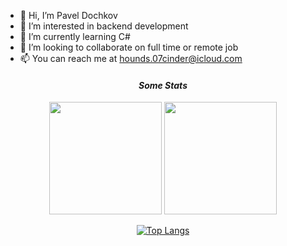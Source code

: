 - 👋 Hi, I’m Pavel Dochkov
- 👀 I’m interested in backend development
- 🌱 I’m currently learning C#
- 💞️ I’m looking to collaborate on full time or remote job
- 📫 You can reach me at hounds.07cinder@icloud.com

<h4 align="center"><i>Some Stats</i></h4>

<div align="center">
  <img height="180em"  src="https://github-readme-streak-stats.herokuapp.com/?user=dochkoff&theme=gotham&hide_border=true"/>
  <img height="180em" src="https://github-readme-stats.vercel.app/api?username=dochkoff&show_icons=true&&count_private=true&cache_seconds=86400&theme=gotham"/>
</div>


<div align="center">

[![Top Langs](https://github-readme-stats.vercel.app/api/top-langs/?username=dochkoff&layout=compact)](https://github.com/dochkoff/github-readme-stats)

</div>
